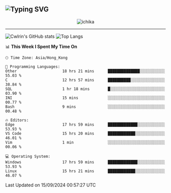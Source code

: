 ![Typing SVG](https://readme-typing-svg.demolab.com?font=Jost&size=24&pause=1000&color=7799EE&vCenter=true&multiline=true&random=false&width=435&height=100&lines=Hi+there;I'm+Sakurakouji+Nanaha;You+can+also+tell+me+Cwlrin%E2%98%86)
---
<p align="center">
  <img src="https://image.cwlrin.wiki/images/2024/06/17/Happy-Birthday2023---.png" alt="ichika" border="0" />
</p>

---
![Cwlrin's GitHub stats](https://github-readme-stats.vercel.app/api?username=cwlrin&show_icons=true&theme=buefy)
![Top Langs](https://github-readme-stats.vercel.app/api/top-langs/?username=cwlrin&layout=compact&hide=html,css)

<!--START_SECTION:waka-->
📊 **This Week I Spent My Time On** 

```text
🕑︎ Time Zone: Asia/Hong_Kong

💬 Programming Languages: 
Other                    18 hrs 21 mins      ██████████████░░░░░░░░░░░   55.03 % 
C                        12 hrs 57 mins      ██████████░░░░░░░░░░░░░░░   38.84 % 
SQL                      1 hr 18 mins        █░░░░░░░░░░░░░░░░░░░░░░░░   03.90 % 
INI                      15 mins             ░░░░░░░░░░░░░░░░░░░░░░░░░   00.77 % 
Bash                     9 mins              ░░░░░░░░░░░░░░░░░░░░░░░░░   00.48 % 

🔥 Editors: 
Edge                     17 hrs 59 mins      █████████████░░░░░░░░░░░░   53.93 % 
VS Code                  15 hrs 20 mins      ████████████░░░░░░░░░░░░░   46.01 % 
Vim                      1 min               ░░░░░░░░░░░░░░░░░░░░░░░░░   00.06 % 

💻 Operating System: 
Windows                  17 hrs 59 mins      █████████████░░░░░░░░░░░░   53.93 % 
Linux                    15 hrs 21 mins      ████████████░░░░░░░░░░░░░   46.07 % 
```


 Last Updated on 15/09/2024 00:57:27 UTC
<!--END_SECTION:waka-->

